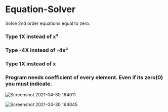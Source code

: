 
# Equation-Solver
Solve 2nd order equations equal to zero.

### Type 1X instead of x²
### Type -4X instead of -4x²
### Type 1X instead of x

### Program needs coefficient of every element. Even if its zero(0) you must indicate.

 

![Screenshot 2021-04-30 164011](https://user-images.githubusercontent.com/13854886/116703277-c186df00-a9d2-11eb-8048-62d47335ca0b.png)





![Screenshot 2021-04-30 164045](https://user-images.githubusercontent.com/13854886/116703326-d4011880-a9d2-11eb-8a99-c72be30dd60a.png)



